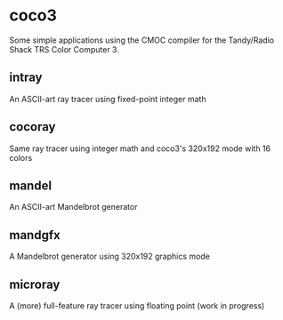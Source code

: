 # coco3
Some simple applications using the CMOC compiler for the Tandy/Radio Shack TRS Color Computer 3. 

## intray
An ASCII-art ray tracer using fixed-point integer math

## cocoray
Same ray tracer using integer math and coco3's 320x192 mode with 16 colors

## mandel
An ASCII-art Mandelbrot generator

## mandgfx
A Mandelbrot generator using 320x192 graphics mode

## microray
A (more) full-feature ray tracer using floating point (work in progress)

